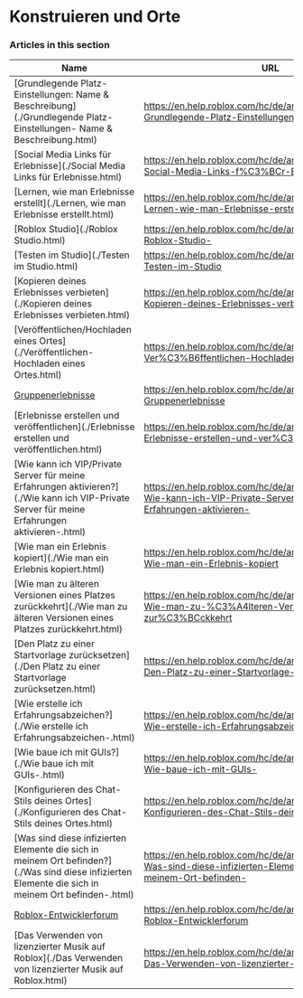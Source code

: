 # Konstruieren und Orte  
### Articles in this section
Name|URL
-|-
[Grundlegende Platz-Einstellungen: Name & Beschreibung](./Grundlegende Platz-Einstellungen- Name & Beschreibung.html) |https://en.help.roblox.com/hc/de/articles/203314030-Grundlegende-Platz-Einstellungen-Name-Beschreibung
[Social Media Links für Erlebnisse](./Social Media Links für Erlebnisse.html) |https://en.help.roblox.com/hc/de/articles/360000910966-Social-Media-Links-f%C3%BCr-Erlebnisse
[Lernen, wie man Erlebnisse erstellt](./Lernen, wie man Erlebnisse erstellt.html) |https://en.help.roblox.com/hc/de/articles/203625344-Lernen-wie-man-Erlebnisse-erstellt
[Roblox Studio](./Roblox Studio.html) |https://en.help.roblox.com/hc/de/articles/203313860-Roblox-Studio-
[Testen im Studio](./Testen im Studio.html) |https://en.help.roblox.com/hc/de/articles/203313870-Testen-im-Studio
[Kopieren deines Erlebnisses verbieten](./Kopieren deines Erlebnisses verbieten.html) |https://en.help.roblox.com/hc/de/articles/203313940-Kopieren-deines-Erlebnisses-verbieten
[Veröffentlichen/Hochladen eines Ortes](./Veröffentlichen-Hochladen eines Ortes.html) |https://en.help.roblox.com/hc/de/articles/203313890-Ver%C3%B6ffentlichen-Hochladen-eines-Ortes
[Gruppenerlebnisse](./Gruppenerlebnisse.html) |https://en.help.roblox.com/hc/de/articles/203313760-Gruppenerlebnisse
[Erlebnisse erstellen und veröffentlichen](./Erlebnisse erstellen und veröffentlichen.html) |https://en.help.roblox.com/hc/de/articles/203313950-Erlebnisse-erstellen-und-ver%C3%B6ffentlichen
[Wie kann ich VIP/Private Server für meine Erfahrungen aktivieren?](./Wie kann ich VIP-Private Server für meine Erfahrungen aktivieren-.html) |https://en.help.roblox.com/hc/de/articles/360000781023-Wie-kann-ich-VIP-Private-Server-f%C3%BCr-meine-Erfahrungen-aktivieren-
[Wie man ein Erlebnis kopiert](./Wie man ein Erlebnis kopiert.html) |https://en.help.roblox.com/hc/de/articles/203313900-Wie-man-ein-Erlebnis-kopiert
[Wie man zu älteren Versionen eines Platzes zurückkehrt](./Wie man zu älteren Versionen eines Platzes zurückkehrt.html) |https://en.help.roblox.com/hc/de/articles/203313850-Wie-man-zu-%C3%A4lteren-Versionen-eines-Platzes-zur%C3%BCckkehrt
[Den Platz zu einer Startvorlage zurücksetzen](./Den Platz zu einer Startvorlage zurücksetzen.html) |https://en.help.roblox.com/hc/de/articles/203313920-Den-Platz-zu-einer-Startvorlage-zur%C3%BCcksetzen
[Wie erstelle ich Erfahrungsabzeichen?](./Wie erstelle ich Erfahrungsabzeichen-.html) |https://en.help.roblox.com/hc/de/articles/203313650-Wie-erstelle-ich-Erfahrungsabzeichen-
[Wie baue ich mit GUIs?](./Wie baue ich mit GUIs-.html) |https://en.help.roblox.com/hc/de/articles/203313960-Wie-baue-ich-mit-GUIs-
[Konfigurieren des Chat-Stils deines Ortes](./Konfigurieren des Chat-Stils deines Ortes.html) |https://en.help.roblox.com/hc/de/articles/360019904552-Konfigurieren-des-Chat-Stils-deines-Ortes
[Was sind diese infizierten Elemente die sich in meinem Ort befinden?](./Was sind diese infizierten Elemente die sich in meinem Ort befinden-.html) |https://en.help.roblox.com/hc/de/articles/203312920-Was-sind-diese-infizierten-Elemente-die-sich-in-meinem-Ort-befinden-
[Roblox-Entwicklerforum](./Roblox-Entwicklerforum.html) |https://en.help.roblox.com/hc/de/articles/360000240223-Roblox-Entwicklerforum
[Das Verwenden von lizenzierter Musik auf Roblox](./Das Verwenden von lizenzierter Musik auf Roblox.html) |https://en.help.roblox.com/hc/de/articles/360000927163-Das-Verwenden-von-lizenzierter-Musik-auf-Roblox